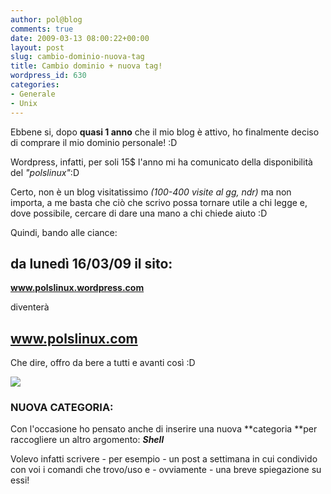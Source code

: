 ```yaml
---
author: pol@blog
comments: true
date: 2009-03-13 08:00:22+00:00
layout: post
slug: cambio-dominio-nuova-tag
title: Cambio dominio + nuova tag!
wordpress_id: 630
categories:
- Generale
- Unix
---
```


Ebbene si, dopo **quasi 1 anno** che il mio blog è attivo, ho finalmente deciso di comprare il mio dominio personale! :D

Wordpress, infatti, per soli 15$ l'anno mi ha comunicato della disponibilità del _"polslinux"_:D

Certo, non è un blog visitatissimo _(100-400 visite al gg, ndr)_ ma non importa, a me basta che ciò che scrivo possa tornare utile a chi legge e, dove possibile, cercare di dare una mano a chi chiede aiuto :D

Quindi, bando alle ciance:


## **da lunedì 16/03/09** il sito:




**www.polslinux.wordpress.com**



diventerà


## **www.polslinux.com**




Che dire, offro da bere a tutti e avanti così :D




![](http://species.blogosfere.it/images/ricettario/Birra.jpg)








### **NUOVA CATEGORIA:**




Con l'occasione ho pensato anche di inserire una nuova **categoria **per raccogliere un altro argomento: _**Shell**_




Volevo infatti scrivere - per esempio - un post a settimana in cui condivido con voi i comandi che trovo/uso e - ovviamente - una breve spiegazione su essi!
